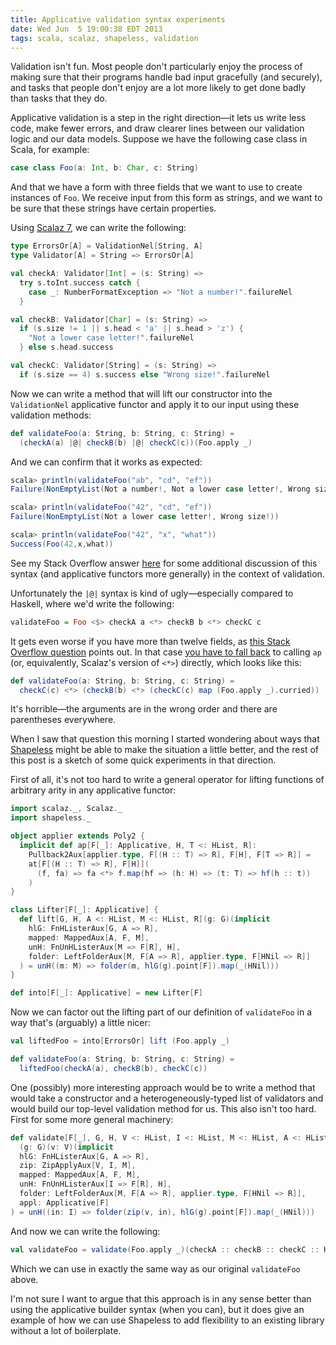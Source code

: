 ```yaml
---
title: Applicative validation syntax experiments
date: Wed Jun  5 19:00:38 EDT 2013
tags: scala, scalaz, shapeless, validation
---
```


Validation isn't fun. Most people don't particularly enjoy the process of making sure that
their programs handle bad input gracefully (and securely), and tasks
that people don't enjoy are a lot more likely to get done badly than
tasks that they do.

Applicative validation is a step in the right direction—it lets us
write less code, make fewer errors, and draw clearer lines
between our validation logic and our data models. Suppose we have the
following case class in Scala, for example:

``` scala
case class Foo(a: Int, b: Char, c: String)
```

And that we have a form with three fields that we want to use to
create instances of `Foo`. We receive input from this form as
strings, and we want to be sure that these strings have certain properties.

<!-- MORE -->

Using [Scalaz 7](http://stackoverflow.com/a/12309023/334519), we can write the following:

``` scala
type ErrorsOr[A] = ValidationNel[String, A]
type Validator[A] = String => ErrorsOr[A]

val checkA: Validator[Int] = (s: String) =>
  try s.toInt.success catch {
    case _: NumberFormatException => "Not a number!".failureNel
  }

val checkB: Validator[Char] = (s: String) =>
  if (s.size != 1 || s.head < 'a' || s.head > 'z') {
    "Not a lower case letter!".failureNel
  } else s.head.success

val checkC: Validator[String] = (s: String) =>
  if (s.size == 4) s.success else "Wrong size!".failureNel

```

Now we can write a method that will lift our constructor into the
`ValidationNel` applicative functor and apply it to our input
using these validation methods:

``` scala
def validateFoo(a: String, b: String, c: String) =
  (checkA(a) |@| checkB(b) |@| checkC(c))(Foo.apply _)
```

And we can confirm that it works as expected:

``` scala
scala> println(validateFoo("ab", "cd", "ef"))
Failure(NonEmptyList(Not a number!, Not a lower case letter!, Wrong size!))

scala> println(validateFoo("42", "cd", "ef"))
Failure(NonEmptyList(Not a lower case letter!, Wrong size!))

scala> println(validateFoo("42", "x", "what"))
Success(Foo(42,x,what))
```

See my Stack Overflow answer [here](http://stackoverflow.com/a/12309023/334519) for some
additional discussion of this syntax (and applicative functors more generally) in the
context of validation.

Unfortunately the `|@|` syntax is kind of ugly—especially compared to Haskell,
where we'd write the following:

``` haskell
validateFoo = Foo <$> checkA a <*> checkB b <*> checkC c
```

It gets even worse if you have more than twelve fields,
as [this Stack Overflow question](http://stackoverflow.com/q/16930347/334519) points out.
In that case [you have to fall back](http://stackoverflow.com/a/16943233/334519)
to calling `ap` (or, equivalently, Scalaz's version of `<*>`) directly, which looks like this:

``` scala
def validateFoo(a: String, b: String, c: String) =
  checkC(c) <*> (checkB(b) <*> (checkC(c) map (Foo.apply _).curried))
```

It's horrible—the arguments are in the wrong order and there are parentheses everywhere.

When I saw that question this morning I started wondering about
ways that [Shapeless](https://github.com/milessabin/shapeless) might be able to
make the situation a little better, and the rest of this post is a sketch of some
quick experiments in that direction.

First of all, it's not too hard to write a general operator for lifting
functions of arbitrary arity in any applicative functor:

``` scala
import scalaz._, Scalaz._
import shapeless._

object applier extends Poly2 {
  implicit def ap[F[_]: Applicative, H, T <: HList, R]:
    Pullback2Aux[applier.type, F[(H :: T) => R], F[H], F[T => R]] =
    at[F[(H :: T) => R], F[H]](
      (f, fa) => fa <*> f.map(hf => (h: H) => (t: T) => hf(h :: t))
    )
}

class Lifter[F[_]: Applicative] {
  def lift[G, H, A <: HList, M <: HList, R](g: G)(implicit
    hlG: FnHListerAux[G, A => R],
    mapped: MappedAux[A, F, M],
    unH: FnUnHListerAux[M => F[R], H],
    folder: LeftFolderAux[M, F[A => R], applier.type, F[HNil => R]]
  ) = unH((m: M) => folder(m, hlG(g).point[F]).map(_(HNil)))
}

def into[F[_]: Applicative] = new Lifter[F]
```

Now we can factor out the lifting part of our definition of `validateFoo`
in a way that's (arguably) a little nicer:

``` scala
val liftedFoo = into[ErrorsOr] lift (Foo.apply _)

def validateFoo(a: String, b: String, c: String) =
  liftedFoo(checkA(a), checkB(b), checkC(c))
```

One (possibly) more interesting approach would be to write a method
that would take a constructor and a heterogeneously-typed list
of validators and would build our top-level validation method for us.
This also isn't too hard. First for some more general machinery:

``` scala
def validate[F[_], G, H, V <: HList, I <: HList, M <: HList, A <: HList, R]
  (g: G)(v: V)(implicit
  hlG: FnHListerAux[G, A => R],
  zip: ZipApplyAux[V, I, M],
  mapped: MappedAux[A, F, M],
  unH: FnUnHListerAux[I => F[R], H],
  folder: LeftFolderAux[M, F[A => R], applier.type, F[HNil => R]],
  appl: Applicative[F]
) = unH((in: I) => folder(zip(v, in), hlG(g).point[F]).map(_(HNil)))
```

And now we can write the following:

``` scala
val validateFoo = validate(Foo.apply _)(checkA :: checkB :: checkC :: HNil)
```

Which we can use in exactly the same way as our original `validateFoo` above.

I'm not sure I want to argue that this approach is in any sense better than
using the applicative builder syntax (when you can), but it does give an example
of how we can use Shapeless to add flexibility to an existing library without a lot of boilerplate. 

